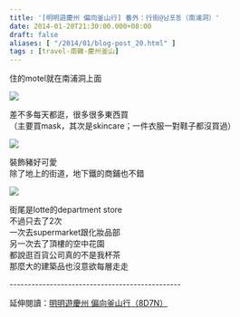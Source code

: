 ```yaml
---
title: '[明明遊慶州 偏向釜山行] 番外：行街@남포동（南浦洞）'
date: 2014-01-20T21:30:00.000+08:00
draft: false
aliases: [ "/2014/01/blog-post_20.html" ]
tags : [travel-南韓-慶州釜山]
---
```


住的motel就在南浦洞上面  

![](/images/busanjj7d.jpg)

差不多每天都逛，很多很多東西買  
（主要買mask，其次是skincare；一件衣服一對鞋子都沒買過）

![](/images/busanjj7d1.jpg)

裝飾豬好可愛  
除了地上的街道，地下鐵的商鋪也不錯

![](/images/busanjj7d2.jpg)

街尾是lotte的department store  
不過只去了2次  
一次去supermarket跟化妝品部  
另一次去了頂樓的空中花園  
都說逛百貨公司真的不是我杯茶  
那麼大的建築品也沒意欲每層走走  
  
\-----------------------------------------------  
  
延伸閱讀：[明明遊慶州 偏向釜山行（8D7N）](https://hidie.net/busanjj8d7n/)
